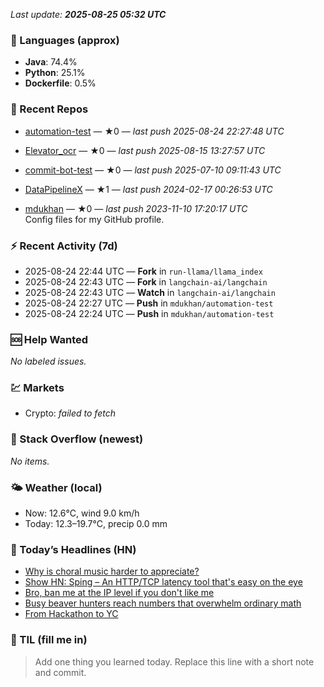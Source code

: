 

<!-- DAILY-SECTION:START -->
_Last update: **2025-08-25 05:32 UTC**_


### 🧪 Languages (approx)
- **Java**: 74.4%
- **Python**: 25.1%
- **Dockerfile**: 0.5%

### 🔧 Recent Repos
- [automation-test](https://github.com/mdukhan/automation-test) — ★0 — _last push 2025-08-24 22:27:48 UTC_  
  
- [Elevator_ocr](https://github.com/mdukhan/Elevator_ocr) — ★0 — _last push 2025-08-15 13:27:57 UTC_  
  
- [commit-bot-test](https://github.com/mdukhan/commit-bot-test) — ★0 — _last push 2025-07-10 09:11:43 UTC_  
  
- [DataPipelineX](https://github.com/mdukhan/DataPipelineX) — ★1 — _last push 2024-02-17 00:26:53 UTC_  
  
- [mdukhan](https://github.com/mdukhan/mdukhan) — ★0 — _last push 2023-11-10 17:20:17 UTC_  
  Config files for my GitHub profile.

### ⚡ Recent Activity (7d)
- 2025-08-24 22:44 UTC — **Fork** in `run-llama/llama_index`
- 2025-08-24 22:43 UTC — **Fork** in `langchain-ai/langchain`
- 2025-08-24 22:43 UTC — **Watch** in `langchain-ai/langchain`
- 2025-08-24 22:27 UTC — **Push** in `mdukhan/automation-test`
- 2025-08-24 22:24 UTC — **Push** in `mdukhan/automation-test`

### 🆘 Help Wanted
_No labeled issues._

### 💹 Markets
- Crypto: _failed to fetch_

### 🧩 Stack Overflow (newest)
_No items._

### 🌤️ Weather (local)
- Now: 12.6°C, wind 9.0 km/h
- Today: 12.3–19.7°C, precip 0.0 mm

### 📰 Today’s Headlines (HN)
- [Why is choral music harder to appreciate?](https://git-annex.branchable.com/)
- [Show HN: Sping – An HTTP&#x2F;TCP latency tool that&#x27;s easy on the eye](https://marginalrevolution.com/marginalrevolution/2025/08/why-is-choral-music-harder-to-appreciate.html)
- [Bro, ban me at the IP level if you don&#x27;t like me](https://dseltzer.gitlab.io/sping/docs/)
- [Busy beaver hunters reach numbers that overwhelm ordinary math](https://boston.conman.org/2025/08/21.1)
- [From Hackathon to YC](https://www.quantamagazine.org/busy-beaver-hunters-reach-numbers-that-overwhelm-ordinary-math-20250822/)

### 🧠 TIL (fill me in)
> Add one thing you learned today. Replace this line with a short note and commit.

<!-- DAILY-SECTION:END -->
